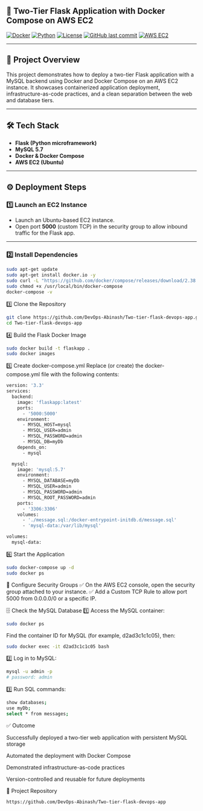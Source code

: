 ## 🚀 Two-Tier Flask Application with Docker Compose on AWS EC2

[![Docker](https://img.shields.io/badge/Docker-Compose-blue?logo=docker)](https://www.docker.com/)
[![Python](https://img.shields.io/badge/Python-3.9-blue?logo=python)](https://www.python.org/)
[![License](https://img.shields.io/badge/License-MIT-green.svg)](LICENSE)
[![GitHub last commit](https://img.shields.io/github/last-commit/DevOps-Abinash/Two-tier-flask-devops-app)](https://github.com/DevOps-Abinash/Two-tier-flask-devops-app/commits/main)
[![AWS EC2](https://img.shields.io/badge/AWS-EC2-orange?logo=amazon-aws)](https://aws.amazon.com/ec2/)

---

## 📌 Project Overview

This project demonstrates how to deploy a two-tier Flask application with a MySQL backend using Docker and Docker Compose on an AWS EC2 instance. It showcases containerized application deployment, infrastructure-as-code practices, and a clean separation between the web and database tiers.

---

## 🛠️ Tech Stack

- **Flask (Python microframework)**
- **MySQL 5.7**
- **Docker & Docker Compose**
- **AWS EC2 (Ubuntu)**

---

## ⚙️ Deployment Steps

### 1️⃣ Launch an EC2 Instance

- Launch an Ubuntu-based EC2 instance.
- Open port **5000** (custom TCP) in the security group to allow inbound traffic for the Flask app.

---

### 2️⃣ Install Dependencies

```bash
sudo apt-get update
sudo apt-get install docker.io -y
sudo curl -L "https://github.com/docker/compose/releases/download/2.38.1/docker-compose-$(uname -s)-$(uname -m)" -o /usr/local/bin/docker-compose
sudo chmod +x /usr/local/bin/docker-compose
docker-compose -v
```
3️⃣ Clone the Repository
```bash
git clone https://github.com/DevOps-Abinash/Two-tier-flask-devops-app.git
cd Two-tier-flask-devops-app
```
4️⃣ Build the Flask Docker Image
```bash
sudo docker build -t flaskapp .
sudo docker images
```
5️⃣ Create docker-compose.yml
Replace (or create) the docker-compose.yml file with the following contents:

```bash
version: '3.3'
services:
  backend:
    image: 'flaskapp:latest'
    ports:
      - '5000:5000'
    environment:
      - MYSQL_HOST=mysql
      - MYSQL_USER=admin
      - MYSQL_PASSWORD=admin
      - MYSQL_DB=myDb
    depends_on:
      - mysql

  mysql:
    image: 'mysql:5.7'
    environment:
      - MYSQL_DATABASE=myDb
      - MYSQL_USER=admin
      - MYSQL_PASSWORD=admin
      - MYSQL_ROOT_PASSWORD=admin
    ports:
      - '3306:3306'
    volumes:
      - './message.sql:/docker-entrypoint-initdb.d/message.sql'
      - 'mysql-data:/var/lib/mysql'

volumes:
  mysql-data:
```
6️⃣ Start the Application
```bash
sudo docker-compose up -d
sudo docker ps
```

🔐 Configure Security Groups
✅ On the AWS EC2 console, open the security group attached to your instance.
✅ Add a Custom TCP Rule to allow port 5000 from 0.0.0.0/0 or a specific IP.

🗄️ Check the MySQL Database
1️⃣ Access the MySQL container:

```bash
sudo docker ps
```
Find the container ID for MySQL (for example, d2ad3c1c1c05), then:

```bash
sudo docker exec -it d2ad3c1c1c05 bash
```
2️⃣ Log in to MySQL:

```bash
mysql -u admin -p
# password: admin
```
3️⃣ Run SQL commands:
```bash
show databases;
use myDb;
select * from messages;
```

✅ Outcome

Successfully deployed a two-tier web application with persistent MySQL storage

Automated the deployment with Docker Compose

Demonstrated infrastructure-as-code practices

Version-controlled and reusable for future deployments

🔗 Project Repository
```bash
https://github.com/DevOps-Abinash/Two-tier-flask-devops-app
```






